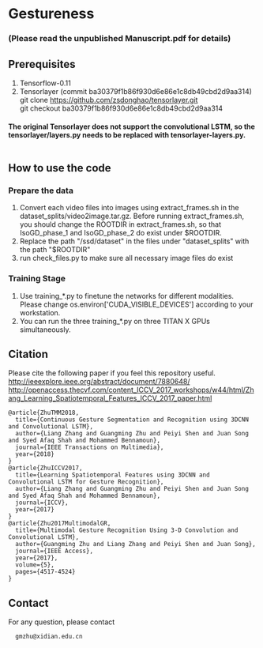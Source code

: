 # Gestureness 
### (Please read the unpublished Manuscript.pdf for details)

##
## Prerequisites

1) Tensorflow-0.11 <br/>
2) Tensorlayer (commit ba30379f1b86f930d6e86e1c8db49cbd2d9aa314) <br/> 
   git clone https://github.com/zsdonghao/tensorlayer.git <br/>
   git checkout ba30379f1b86f930d6e86e1c8db49cbd2d9aa314 <br/>
#### The original Tensorlayer does not support the convolutional LSTM, so the tensorlayer/layers.py needs to be replaced with tensorlayer-layers.py. <br/> <br/>

## How to use the code
### Prepare the data
1) Convert each video files into images using extract_frames.sh in the dataset_splits/video2image.tar.gz. Before running extract_frames.sh, you should change the ROOTDIR in extract_frames.sh, so that IsoGD_phase_1 and IsoGD_phase_2 do exist under $ROOTDIR.
2) Replace the path "/ssd/dataset" in the files under "dataset_splits" with the path "$ROOTDIR"
3) run check_files.py to make sure all necessary image files do exist

### Training Stage
1) Use training_*.py to finetune the networks for different modalities. Please change os.environ['CUDA_VISIBLE_DEVICES'] according to your workstation. <br/>
2) You can run the three training_*.py on three TITAN X GPUs simultaneously. <br/>

## Citation
Please cite the following paper if you feel this repository useful. <br/>
http://ieeexplore.ieee.org/abstract/document/7880648/
http://openaccess.thecvf.com/content_ICCV_2017_workshops/w44/html/Zhang_Learning_Spatiotemporal_Features_ICCV_2017_paper.html
```
@article{ZhuTMM2018,
  title={Continuous Gesture Segmentation and Recognition using 3DCNN and Convolutional LSTM},
  author={Liang Zhang and Guangming Zhu and Peiyi Shen and Juan Song and Syed Afaq Shah and Mohammed Bennamoun},
  journal={IEEE Transactions on Multimedia},
  year={2018}
}
@article{ZhuICCV2017,
  title={Learning Spatiotemporal Features using 3DCNN and Convolutional LSTM for Gesture Recognition},
  author={Liang Zhang and Guangming Zhu and Peiyi Shen and Juan Song and Syed Afaq Shah and Mohammed Bennamoun},
  journal={ICCV},
  year={2017}
}
@article{Zhu2017MultimodalGR,
  title={Multimodal Gesture Recognition Using 3-D Convolution and Convolutional LSTM},
  author={Guangming Zhu and Liang Zhang and Peiyi Shen and Juan Song},
  journal={IEEE Access},
  year={2017},
  volume={5},
  pages={4517-4524}
}
```

## Contact
For any question, please contact
```
  gmzhu@xidian.edu.cn
```
